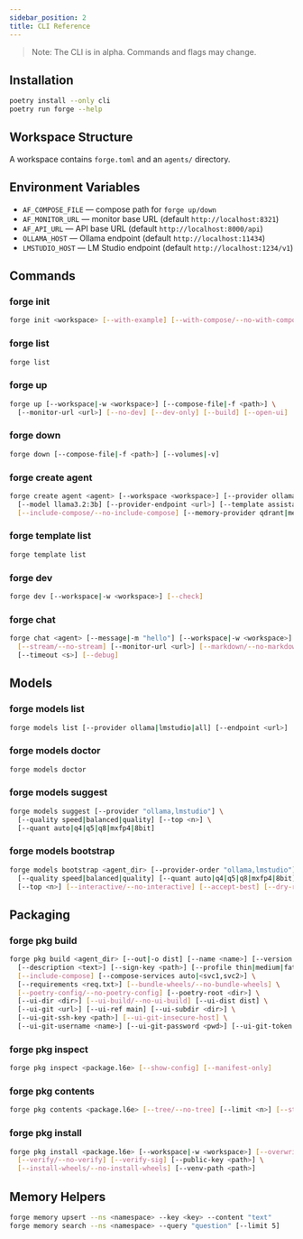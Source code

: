 ```yaml
---
sidebar_position: 2
title: CLI Reference
---
```


<!-- Sourced from repo docs/cli.md; trimmed for site formatting -->

> Note: The CLI is in alpha. Commands and flags may change.

## Installation

```bash
poetry install --only cli
poetry run forge --help
```

## Workspace Structure

A workspace contains `forge.toml` and an `agents/` directory.

## Environment Variables

- `AF_COMPOSE_FILE` — compose path for `forge up/down`
- `AF_MONITOR_URL` — monitor base URL (default `http://localhost:8321`)
- `AF_API_URL` — API base URL (default `http://localhost:8000/api`)
- `OLLAMA_HOST` — Ollama endpoint (default `http://localhost:11434`)
- `LMSTUDIO_HOST` — LM Studio endpoint (default `http://localhost:1234/v1`)

## Commands

### forge init

```bash
forge init <workspace> [--with-example] [--with-compose/--no-with-compose]
```

### forge list

```bash
forge list
```

### forge up

```bash
forge up [--workspace|-w <workspace>] [--compose-file|-f <path>] \
  [--monitor-url <url>] [--no-dev] [--dev-only] [--build] [--open-ui]
```

### forge down

```bash
forge down [--compose-file|-f <path>] [--volumes|-v]
```

### forge create agent

```bash
forge create agent <agent> [--workspace <workspace>] [--provider ollama] \
  [--model llama3.2:3b] [--provider-endpoint <url>] [--template assistant] \
  [--include-compose/--no-include-compose] [--memory-provider qdrant|memory]
```

### forge template list

```bash
forge template list
```

### forge dev

```bash
forge dev [--workspace|-w <workspace>] [--check]
```

### forge chat

```bash
forge chat <agent> [--message|-m "hello"] [--workspace|-w <workspace>] \
  [--stream/--no-stream] [--monitor-url <url>] [--markdown/--no-markdown] \
  [--timeout <s>] [--debug]
```

## Models

### forge models list

```bash
forge models list [--provider ollama|lmstudio|all] [--endpoint <url>]
```

### forge models doctor

```bash
forge models doctor
```

### forge models suggest

```bash
forge models suggest [--provider "ollama,lmstudio"] \
  [--quality speed|balanced|quality] [--top <n>] \
  [--quant auto|q4|q5|q8|mxfp4|8bit]
```

### forge models bootstrap

```bash
forge models bootstrap <agent_dir> [--provider-order "ollama,lmstudio"] \
  [--quality speed|balanced|quality] [--quant auto|q4|q5|q8|mxfp4|8bit] \
  [--top <n>] [--interactive/--no-interactive] [--accept-best] [--dry-run]
```

## Packaging

### forge pkg build

```bash
forge pkg build <agent_dir> [--out|-o dist] [--name <name>] [--version|-v 0.1.0] \
  [--description <text>] [--sign-key <path>] [--profile thin|medium|fat] \
  [--include-compose] [--compose-services auto|<svc1,svc2>] \
  [--requirements <req.txt>] [--bundle-wheels/--no-bundle-wheels] \
  [--poetry-config/--no-poetry-config] [--poetry-root <dir>] \
  [--ui-dir <dir>] [--ui-build/--no-ui-build] [--ui-dist dist] \
  [--ui-git <url>] [--ui-ref main] [--ui-subdir <dir>] \
  [--ui-git-ssh-key <path>] [--ui-git-insecure-host] \
  [--ui-git-username <name>] [--ui-git-password <pwd>] [--ui-git-token <token>]
```

### forge pkg inspect

```bash
forge pkg inspect <package.l6e> [--show-config] [--manifest-only]
```

### forge pkg contents

```bash
forge pkg contents <package.l6e> [--tree/--no-tree] [--limit <n>] [--stats] [--artifacts]
```

### forge pkg install

```bash
forge pkg install <package.l6e> [--workspace|-w <workspace>] [--overwrite] \
  [--verify/--no-verify] [--verify-sig] [--public-key <path>] \
  [--install-wheels/--no-install-wheels] [--venv-path <path>]
```

## Memory Helpers

```bash
forge memory upsert --ns <namespace> --key <key> --content "text"
forge memory search --ns <namespace> --query "question" [--limit 5]
```


